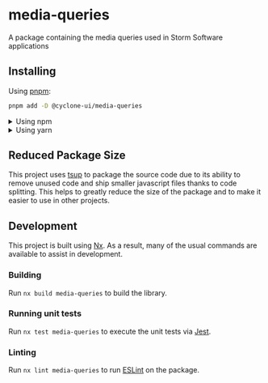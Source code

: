 <!-- START header -->
<!-- END header -->

# media-queries

A package containing the media queries used in Storm Software applications

<!-- START doctoc -->
<!-- END doctoc -->

## Installing

Using [pnpm](http://pnpm.io):

```bash
pnpm add -D @cyclone-ui/media-queries
```

<details>
  <summary>Using npm</summary>

```bash
npm install -D @cyclone-ui/media-queries
```

</details>

<details>
  <summary>Using yarn</summary>

```bash
yarn add -D @cyclone-ui/media-queries
```

</details>

## Reduced Package Size

This project uses [tsup](https://tsup.egoist.dev/) to package the source code due to its ability to remove unused code and ship smaller javascript files thanks to code splitting. This helps to greatly reduce the size of the package and to make it easier to use in other projects.

## Development

This project is built using [Nx](https://nx.dev). As a result, many of the usual commands are available to assist in development.

### Building

Run `nx build media-queries` to build the library.

### Running unit tests

Run `nx test media-queries` to execute the unit tests via [Jest](https://jestjs.io).

### Linting

Run `nx lint media-queries` to run [ESLint](https://eslint.org/) on the package.

<!-- START footer -->
<!-- END footer -->
